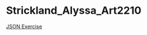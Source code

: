 # Strickland_Alyssa_Art2210

[JSON Exercise](https://alyssastrickland.github.io/Strickland_Alyssa_Art2210/Sep16/GitHubtesting/GitHubtesting.html)
